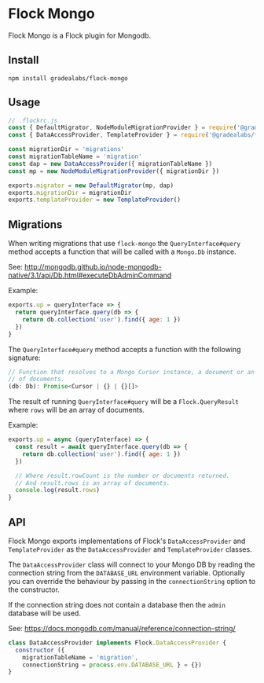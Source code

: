 # Flock Mongo

Flock Mongo is a Flock plugin for Mongodb.

## Install

```
npm install gradealabs/flock-mongo
```

## Usage

```js
// .flockrc.js
const { DefaultMigrator, NodeModuleMigrationProvider } = require('@gradealabs/flock')
const { DataAccessProvider, TemplateProvider } = require('@gradealabs/flock-mongo')

const migrationDir = 'migrations'
const migrationTableName = 'migration'
const dap = new DataAccessProvider({ migrationTableName })
const mp = new NodeModuleMigrationProvider({ migrationDir })

exports.migrator = new DefaultMigrator(mp, dap)
exports.migrationDir = migrationDir
exports.templateProvider = new TemplateProvider()

```

## Migrations

When writing migrations that use `flock-mongo` the `QueryInterface#query`
method accepts a function that will be called with a `Mongo.Db` instance.

See: http://mongodb.github.io/node-mongodb-native/3.1/api/Db.html#executeDbAdminCommand

Example:
```js
exports.up = queryInterface => {
  return queryInterface.query(db => {
    return db.collection('user').find({ age: 1 })
  })
}
```

The `QueryInterface#query` method accepts a function with the following signature:

```ts
// Function that resolves to a Mongo Cursor instance, a document or an array
// of documents.
(db: Db): Promise<Cursor | {} | {}[]>
```

The result of running `QueryInterface#query` will be a `Flock.QueryResult` where
`rows` will be an array of documents.

Example:
```js
exports.up = async (queryInterface) => {
  const result = await queryInterface.query(db => {
    return db.collection('user').find({ age: 1 })
  })

  // Where result.rowCount is the number or documents returned.
  // And result.rows is an array of documents.
  console.log(result.rows)
}
```

## API

Flock Mongo exports implementations of Flock's `DataAccessProvider` and `TemplateProvider` as the `DataAccessProvider` and `TemplateProvider` classes.

The `DataAccessProvider` class will connect to your Mongo DB by reading
the connection string from the `DATABASE_URL` environment variable. Optionally you
can override the behaviour by passing in the `connectionString` option to the
constructor.

If the connection string does not contain a database then the `admin` database
will be used.

See: https://docs.mongodb.com/manual/reference/connection-string/

```js
class DataAccessProvider implements Flock.DataAccessProvider {
  constructor ({
    migrationTableName = 'migration',
    connectionString = process.env.DATABASE_URL } = {})
}
```
